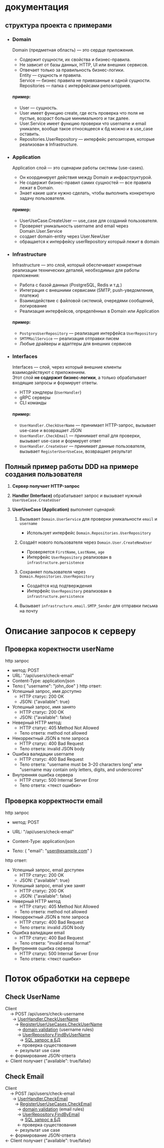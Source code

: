 # документация
## структура проекта с примерами

* ### Domain
  Domain (предметная область) — это сердце приложения.  
  * Содержит сущности, их свойства и бизнес-правила.  
  * Не зависит от базы данных, HTTP, UI или внешних сервисов.  
  * Отвечает только за правильность бизнес-логики.  
  Entity — сущность и правила.  
  Service — бизнес правила не привязанные к одной сущности.
  Repositories — папка с интерфейсами репозиториев.

  #### пример:
  * User — сущность.
  * User имеет функцию create, где есть проверка что поля не пустые, возраст больше минимального и так далее.  
  * User.Service имеет функцию проверки что username и email уникален, вообще такое относящееся к бд можно и в use_case оставить.
  * Repositories.UserRepository — интерфейс репозитория, которые реализован в Infrastructure.  
  
* ### Application
  Application слой — это сценарии работы системы (use-cases).
  * Он координирует действия между Domain и инфраструктурой.  
  * Не содержит бизнес-правил самих сущностей — все правила лежат в Domain.  
  * Знает какие шаги нужно сделать, чтобы выполнить конкретную задачу пользователя.  
  #### пример:
  * UserUseCase.CreateUser — use_case для созданий пользователя.
  * Проверяет уникальность username and email через Domain.User.Service
  * создает domain-entity через User.NewUser
  * обращается к интерфейсу userRepository который лежит в domain
* ### Infrastructure
  Infrastructure — это слой, который обеспечивает конкретные реализации технических деталей, необходимых для работы приложения:

    * Работа с базой данных (PostgreSQL, Redis и т.д.)
    * Интеграция с внешними сервисами (SMTP, push-уведомления, платежи)
    * Взаимодействие с файловой системой, очередями сообщений, логирование
    * Реализация интерфейсов, определённых в Domain или Application

  #### пример:
    * `PostgresUserRepository` — реализация интерфейса `UserRepository`
    * `SMTPMailService` — реализация отправки писем
    * Любые драйверы и адаптеры для внешних сервисов

* ### Interfaces
  Interfaces — слой, через который внешние клиенты взаимодействуют с приложением.  
  Этот слой **не содержит бизнес-логики**, а только обрабатывает входящие запросы и формирует ответы.

    * HTTP хэндлеры (`UserHandler`)
    * gRPC серверы
    * CLI команды

  #### пример:
    * `UserHandler.CheckUserName` — принимает HTTP-запрос, вызывает use-case и возвращает JSON
    * `UserHandler.CheckEmail` — принимает email для проверки, вызывает use-case и формирует ответ
    * `UserHandler.CreateUser` — принимает данные пользователя, вызывает `RegisterUserUseCase`, возвращает результат


## Полный пример работы DDD на примере создания пользователя
1. **Сервер получает HTTP-запрос**

2. **Handler (Interface)** обрабатывает запрос и вызывает нужный `UserUseCase.CreateUser`

3. **UserUseCase (Application)** выполняет сценарий:

    1. Вызывает `Domain.UserService` для проверки уникальности `email` и `username`
        - Использует интерфейс `Domain.Repositories.UserRepository`

    2. Создаёт нового пользователя через `Domain.User.CreateNewUser`
        - Проверяется `FirstName`, `LastName`, `age`
        - Интерфейс `UserRepository` реализован в `infrastructure.persistence`

    3. Сохраняет пользователя через `Domain.Repositories.UserRepository`
        - Создаётся код подтверждения
        - Интерфейс `UserRepository` реализован в `infrastructure.persistence`

    4. Вызывает `infrastructure.email.SMTP_Sender` для отправки письма на почту


# Описание запросов к серверу
## Проверка коректности userName
http запрос
* метод: POST
* URL: "/api/users/check-email"
* Content-Type: application/json
* Тело:{ "username": "john_doe" } 
http ответ:
* Успешный запрос, имя доступно
  * HTTP статус: 200 OK
  * JSON: {"available": true}
* Успешный запрос, имя занято
    * HTTP статус: 200 OK
    * JSON: {"available": false}
* Неверный HTTP метод:
  * HTTP статус: 405 Method Not Allowed
  * Тело ответа: method not allowed
* Некорректный JSON в теле запроса
  * HTTP статус: 400 Bad Request
  * Тело ответа: invalid JSON body
* Ошибка валидации username
  * HTTP статус: 400 Bad Request
  * Тело ответа: "username must be 3–20 characters long" или "username may contain only letters, digits, and underscores"
* Внутренняя ошибка сервера
  * HTTP статус: 500 Internal Server Error
  * Тело ответа: <текст ошибки>

## Проверка корректности email

http запрос

* метод: POST

* URL: "/api/users/check-email"

* Content-Type: application/json

* Тело: { "email": "user@example.com" }

http ответ:
* Успешный запрос, email доступен
  * HTTP статус: 200 OK
  * JSON: {"available": true}
* Успешный запрос, email уже занят
  * HTTP статус: 200 OK
  * JSON: {"available": false}
* Неверный HTTP метод
  * HTTP статус: 405 Method Not Allowed
  * Тело ответа: method not allowed
* Некорректный JSON в теле запроса
  * HTTP статус: 400 Bad Request
  * Тело ответа: invalid JSON body
* Ошибка валидации email
  * HTTP статус: 400 Bad Request
  * Тело ответа: "invalid email format"
* Внутренняя ошибка сервера
  * HTTP статус: 500 Internal Server Error
  * Тело ответа: <текст ошибки>

# Поток обработки на сервере
## Check UserName
Client  
&nbsp;&nbsp;&nbsp;&nbsp;→ POST /api/users/check-username  
&nbsp;&nbsp;&nbsp;&nbsp;&nbsp;&nbsp;→ [UserHandler.CheckUserName](interface/http/handlers/user_handler.go)  
&nbsp;&nbsp;&nbsp;&nbsp;&nbsp;&nbsp;&nbsp;&nbsp;→ [RegisterUserUseCases.CheckUserName](application/use_cases/user/register.go)  
&nbsp;&nbsp;&nbsp;&nbsp;&nbsp;&nbsp;&nbsp;&nbsp;&nbsp;&nbsp;→ [domain validation](domain/user/validation.go) (username rules)  
&nbsp;&nbsp;&nbsp;&nbsp;&nbsp;&nbsp;&nbsp;&nbsp;&nbsp;&nbsp;→ [UserRepository.FindByUserName](domain/repositories/user_repository.go)  
&nbsp;&nbsp;&nbsp;&nbsp;&nbsp;&nbsp;&nbsp;&nbsp;&nbsp;&nbsp;&nbsp;&nbsp;→ [SQL запрос в БД](infrastructure/persistence/user_repository.go)  
&nbsp;&nbsp;&nbsp;&nbsp;&nbsp;&nbsp;&nbsp;&nbsp;&nbsp;&nbsp;← проверка существования  
&nbsp;&nbsp;&nbsp;&nbsp;&nbsp;&nbsp;&nbsp;&nbsp;← результат use case  
&nbsp;&nbsp;&nbsp;&nbsp;← формирование JSON-ответа  
← Client получает {"available": true/false}

## Check Email
Client  
&nbsp;&nbsp;&nbsp;&nbsp;→ POST /api/users/check-email  
&nbsp;&nbsp;&nbsp;&nbsp;&nbsp;&nbsp;→ [UserHandler.CheckEmail](interface/http/handlers/user_handler.go)  
&nbsp;&nbsp;&nbsp;&nbsp;&nbsp;&nbsp;&nbsp;&nbsp;→ [RegisterUserUseCases.CheckEmail](application/use_cases/user/register.go)  
&nbsp;&nbsp;&nbsp;&nbsp;&nbsp;&nbsp;&nbsp;&nbsp;&nbsp;&nbsp;→ [domain validation](domain/user/validation.go) (email rules)  
&nbsp;&nbsp;&nbsp;&nbsp;&nbsp;&nbsp;&nbsp;&nbsp;&nbsp;&nbsp;→ [UserRepository.FindByEmail](domain/repositories/user_repository.go)  
&nbsp;&nbsp;&nbsp;&nbsp;&nbsp;&nbsp;&nbsp;&nbsp;&nbsp;&nbsp;&nbsp;&nbsp;→ [SQL запрос в БД](infrastructure/persistence/user_repository.go)  
&nbsp;&nbsp;&nbsp;&nbsp;&nbsp;&nbsp;&nbsp;&nbsp;&nbsp;&nbsp;← проверка существования  
&nbsp;&nbsp;&nbsp;&nbsp;&nbsp;&nbsp;&nbsp;&nbsp;← результат use case  
&nbsp;&nbsp;&nbsp;&nbsp;← формирование JSON-ответа  
← Client получает {"available": true/false}
